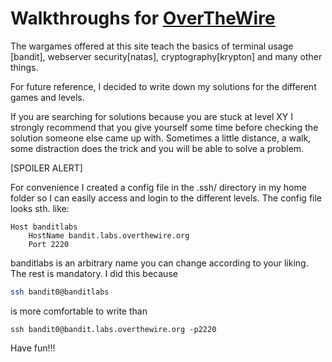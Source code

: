 # Walkthroughs for [OverTheWire](https://overthewire.org/wargames/)

The wargames offered at this site teach the basics of terminal usage [bandit],
webserver security[natas], cryptography[krypton] and many other things. 

For future reference, I decided to write down my solutions for the different 
games and levels. 

If you are searching for solutions because you are stuck at level XY I strongly
recommend that you give yourself some time before checking the solution someone
else came up with. Sometimes a little distance, a walk, some distraction does the
trick and you will be able to solve a problem. 

[SPOILER ALERT]

For convenience I created a config file in the .ssh/  directory in my home folder so
I can easily access and login to the different levels. 
The config file looks sth. like:
```config
Host banditlabs
	HostName bandit.labs.overthewire.org
	Port 2220
```
banditlabs is an arbitrary name you can change according to your liking. 
The rest is mandatory. I did this because
```sh
ssh bandit0@banditlabs
```
is more comfortable to write than 
```
ssh bandit0@bandit.labs.overthewire.org -p2220
```

Have fun!!!
